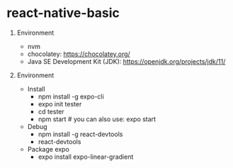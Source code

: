 # react-native-basic

1. Environment
   - nvm
   - chocolatey: https://chocolatey.org/
   - Java SE Development Kit (JDK): https://openjdk.org/projects/jdk/11/

2. Environment
   - Install
     - npm install -g expo-cli
     - expo init tester
     - cd tester
     - npm start # you can also use: expo start
   - Debug
     - npm install -g react-devtools
     - react-devtools
   - Package expo
     - expo install expo-linear-gradient

